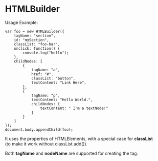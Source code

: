 HTMLBuilder
============
Usage Example:

	var foo = new HTMLBuilder({
		tagName: "section",
		id: "mySection",
		classList: "foo-bar",
		onclick: function() {
			console.log("hello");
		},
		childNodes: [
			{
				tagName: "a",
				href: "#",
				classList: "button",
				textContent: "Link Here",
			},
			{
				tagName: "p",
				textContent: "Hello World.",
				childNodes: {
					textContent: " I'm a textNode!"
				}
			}
		]
	});
	document.body.appendChild(foo);

It uses the properties of HTMLElements, with a special case for **classList** (to make it work without classList.add()). 

Both **tagName** and **nodeName** are supported for creating the tag.
